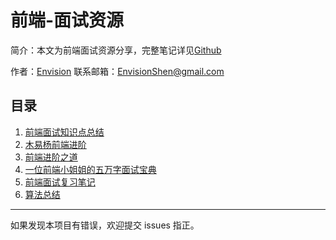 # 前端-面试资源

简介：本文为前端面试资源分享，完整笔记详见[Github](https://github.com/MrEnvision/Front-end_learning_notes)

作者：[Envision](https://github.com/MrEnvision)          联系邮箱：[EnvisionShen@gmail.com](mailto:EnvisionShen@gmail.com)



## 目录

1. [前端面试知识点总结](https://github.com/huyaocode/webKnowledge)
2. [木易杨前端进阶](https://muyiy.cn)
3. [前端进阶之道](https://yuchengkai.cn)
4. [一位前端小姐姐的五万字面试宝典](https://juejin.im/post/5e91b01651882573716a9b23)
5. [前端面试复习笔记](https://github.com/CavsZhouyou/Front-End-Interview-Notebook)
6. [算法总结](https://github.com/labuladong/fucking-algorithm)



------

如果发现本项目有错误，欢迎提交 issues 指正。

